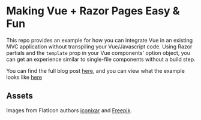 
# Making Vue + Razor Pages Easy & Fun

This repo provides an example for how you can integrate Vue in an existing MVC application without transpiling your Vue/Javascript code. Using Razor partials and the `template` prop in your Vue components' option object, you can get an experience similar to single-file components without a build step. 

You can find the full blog post [here](https://rhzo.me/posts/making-vue-plus-razor-easy-and-fun), and you can view what the example looks like [here](/wwwroot/example.html)

## Assets
Images from FlatIcon authors [iconixar](https://www.flaticon.com/authors/iconixar) and [Freepik](https://www.freepik.com/).
